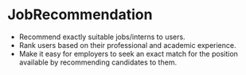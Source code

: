 ﻿# JobRecommendation

 <ul>
<li>Recommend exactly suitable jobs/interns to users.
<li>Rank users based on their professional and academic experience. 
<li>Make it easy for employers to seek an exact match for the position available by recommending candidates to  them.
 <ul/>
